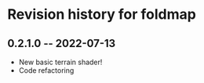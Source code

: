 # Revision history for foldmap

## 0.2.1.0 -- 2022-07-13

* New basic terrain shader!
* Code refactoring
